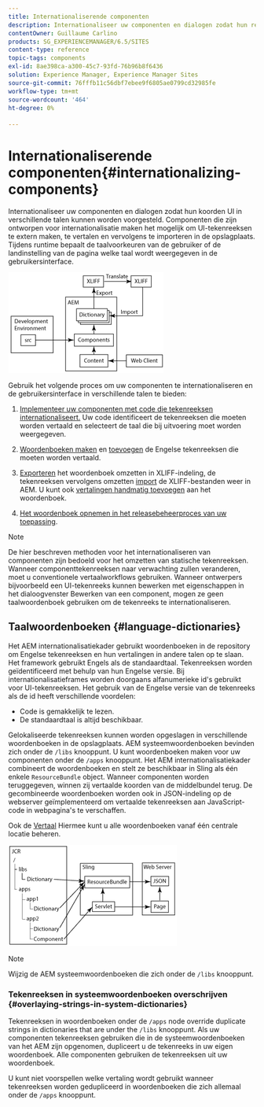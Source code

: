 ```yaml
---
title: Internationaliserende componenten
description: Internationaliseer uw componenten en dialogen zodat hun reeksen UI in verschillende talen kunnen worden voorgesteld
contentOwner: Guillaume Carlino
products: SG_EXPERIENCEMANAGER/6.5/SITES
content-type: reference
topic-tags: components
exl-id: 8ae398ca-a300-45c7-93fd-76b96b8f6436
solution: Experience Manager, Experience Manager Sites
source-git-commit: 76fffb11c56dbf7ebee9f6805ae0799cd32985fe
workflow-type: tm+mt
source-wordcount: '464'
ht-degree: 0%

---
```


# Internationaliserende componenten{#internationalizing-components}

Internationaliseer uw componenten en dialogen zodat hun koorden UI in verschillende talen kunnen worden voorgesteld. Componenten die zijn ontworpen voor internationalisatie maken het mogelijk om UI-tekenreeksen te extern maken, te vertalen en vervolgens te importeren in de opslagplaats. Tijdens runtime bepaalt de taalvoorkeuren van de gebruiker of de landinstelling van de pagina welke taal wordt weergegeven in de gebruikersinterface.

![chlimage_1-9](assets/chlimage_1-9a.png)

Gebruik het volgende proces om uw componenten te internationaliseren en de gebruikersinterface in verschillende talen te bieden:

1. [Implementeer uw componenten met code die tekenreeksen internationaliseert.](/help/sites-developing/i18n-dev.md) Uw code identificeert de tekenreeksen die moeten worden vertaald en selecteert de taal die bij uitvoering moet worden weergegeven.
1. [Woordenboeken maken](/help/sites-developing/i18n-translator.md#creating-a-dictionary) en [toevoegen](/help/sites-developing/i18n-translator.md#adding-changing-and-removing-strings) de Engelse tekenreeksen die moeten worden vertaald.

1. [Exporteren](/help/sites-developing/i18n-translator.md#exporting-a-dictionary) het woordenboek omzetten in XLIFF-indeling, de tekenreeksen vervolgens omzetten [import](/help/sites-developing/i18n-translator.md#importing-a-dictionary) de XLIFF-bestanden weer in AEM. U kunt ook [vertalingen handmatig toevoegen](/help/sites-developing/i18n-translator.md#editing-translated-strings) aan het woordenboek.

1. [Het woordenboek opnemen in het releasebeheerproces van uw toepassing](/help/sites-developing/i18n-translator.md#publishing-dictionaries).

>[!NOTE]
>
>De hier beschreven methoden voor het internationaliseren van componenten zijn bedoeld voor het omzetten van statische tekenreeksen. Wanneer componenttekenreeksen naar verwachting zullen veranderen, moet u conventionele vertaalworkflows gebruiken. Wanneer ontwerpers bijvoorbeeld een UI-tekenreeks kunnen bewerken met eigenschappen in het dialoogvenster Bewerken van een component, mogen ze geen taalwoordenboek gebruiken om de tekenreeks te internationaliseren.

## Taalwoordenboeken {#language-dictionaries}

Het AEM internationalisatiekader gebruikt woordenboeken in de repository om Engelse tekenreeksen en hun vertalingen in andere talen op te slaan. Het framework gebruikt Engels als de standaardtaal. Tekenreeksen worden geïdentificeerd met behulp van hun Engelse versie. Bij internationalisatieframes worden doorgaans alfanumerieke id&#39;s gebruikt voor UI-tekenreeksen. Het gebruik van de Engelse versie van de tekenreeks als de id heeft verschillende voordelen:

* Code is gemakkelijk te lezen.
* De standaardtaal is altijd beschikbaar.

Gelokaliseerde tekenreeksen kunnen worden opgeslagen in verschillende woordenboeken in de opslagplaats. AEM systeemwoordenboeken bevinden zich onder de `/libs` knooppunt. U kunt woordenboeken maken voor uw componenten onder de `/apps` knooppunt. Het AEM internationalisatiekader combineert de woordenboeken en stelt ze beschikbaar in Sling als één enkele `ResourceBundle` object. Wanneer componenten worden teruggegeven, winnen zij vertaalde koorden van de middelbundel terug. De gecombineerde woordenboeken worden ook in JSON-indeling op de webserver geïmplementeerd om vertaalde tekenreeksen aan JavaScript-code in webpagina&#39;s te verschaffen.

Ook de [Vertaal](/help/sites-developing/i18n-translator.md) Hiermee kunt u alle woordenboeken vanaf één centrale locatie beheren.

![chlimage_1-10](assets/chlimage_1-10a.png)

>[!NOTE]
>
>Wijzig de AEM systeemwoordenboeken die zich onder de `/libs` knooppunt.

### Tekenreeksen in systeemwoordenboeken overschrijven {#overlaying-strings-in-system-dictionaries}

Tekenreeksen in woordenboeken onder de `/apps` node override duplicate strings in dictionaries that are under the `/libs` knooppunt. Als uw componenten tekenreeksen gebruiken die in de systeemwoordenboeken van het AEM zijn opgenomen, dupliceert u de tekenreeks in uw eigen woordenboek. Alle componenten gebruiken de tekenreeksen uit uw woordenboek.

U kunt niet voorspellen welke vertaling wordt gebruikt wanneer tekenreeksen worden gedupliceerd in woordenboeken die zich allemaal onder de `/apps` knooppunt.
